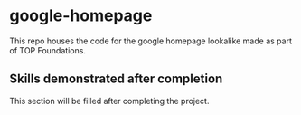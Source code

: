 # google-homepage

This repo houses the code for the google homepage lookalike made as part of TOP Foundations.

## Skills demonstrated after completion

This section will be filled after completing the project.
